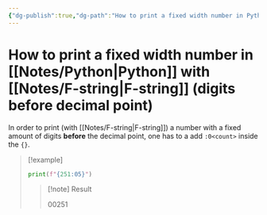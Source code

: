```yaml
---
{"dg-publish":true,"dg-path":"How to print a fixed width number in Python with F-string (digits before decimal point).md","permalink":"/how-to-print-a-fixed-width-number-in-python-with-f-string-digits-before-decimal-point/"}
---
```





# How to print a fixed width number in [[Notes/Python\|Python]] with [[Notes/F-string\|F-string]] (digits before decimal point)
In order to print (with [[Notes/F-string\|F-string]]) a number with a fixed amount of digits **before** the decimal point, one has to a add `:0<count>` inside the `{}`.

> [!example]
>```Python
>print(f"{251:05}")
>```
>> [!note] Result
>>
>> 00251